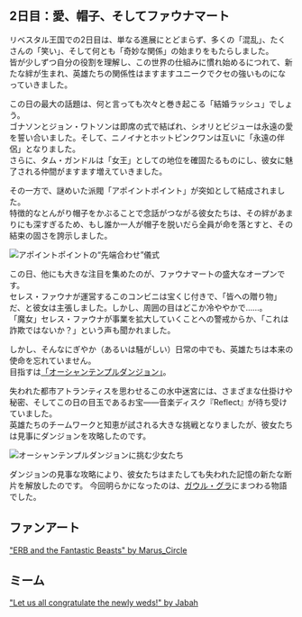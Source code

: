 <!-- title: 愛、帽子、そしてファウナマート -->

## 2日目：愛、帽子、そしてファウナマート

リベスタル王国での2日目は、単なる進展にとどまらず、多くの「混乱」、たくさんの「笑い」、そして何とも「奇妙な関係」の始まりをもたらしました。  
皆が少しずつ自分の役割を理解し、この世界の仕組みに慣れ始めるにつれて、新たな絆が生まれ、英雄たちの関係性はますますユニークでクセの強いものになっていきました。

この日の最大の話題は、何と言っても次々と巻き起こる「結婚ラッシュ」でしょう。  
ゴナソンとジョン・ワトソンは即席の式で結ばれ、シオリとビジューは永遠の愛を誓い合いました。そして、ニノイナとホットピンクワンは互いに「永遠の伴侶」となりました。  
さらに、タム・ガンドルは「女王」としての地位を確固たるものにし、彼女に魅了される仲間がますます増えていきました。

その一方で、謎めいた派閥「アポイントポイント」が突如として結成されました。  
特徴的なとんがり帽子をかぶることで念話がつながる彼女たちは、その絆があまりにも深すぎるため、もし誰か一人が帽子を脱いだら全員が命を落とすと、その結束の固さを誇示しました。

![アポイントポイントの“先端合わせ”儀式](images-opt/touchingtips-opt.webp)

この日、他にも大きな注目を集めたのが、ファウナマートの盛大なオープンです。  
セレス・ファウナが運営するこのコンビニは宝くじ付きで、「皆への贈り物」だ、と彼女は主張しました。しかし、周囲の目はどこか冷ややかで……。  
「魔女」セレス・ファウナが事業を拡大していくことへの警戒からか、「これは詐欺ではないか？」という声も聞かれました。

しかし、そんなにぎやか（あるいは騒がしい）日常の中でも、英雄たちは本来の使命を忘れていません。  
目指すは[「オーシャンテンプルダンジョン」](https://x.com/hololive_En/status/1830425412440404160)。

失われた都市アトランティスを思わせるこの水中迷宮には、さまざまな仕掛けや秘密、そしてこの日の目玉であるお宝――音楽ディスク『Reflect』が待ち受けていました。  
英雄たちのチームワークと知恵が試される大きな挑戦となりましたが、彼女たちは見事にダンジョンを攻略したのです。

![オーシャンテンプルダンジョンに挑む少女たち](images-opt/oceantemple-opt.webp)

ダンジョンの見事な攻略により、彼女たちはまたしても失われた記憶の新たな断片を解放したのです。 今回明らかになったのは、[ガウル・グラ](https://www.youtube.com/watch?v=SDnRHwpnIH4)にまつわる物語でした。

## ファンアート

["ERB and the Fantastic Beasts" by Marus_Circle](https://x.com/Marus_Circle/status/1830885012788674962)

<!-- liz, kiara, fuwawa, mococo, raora -->

## ミーム

["Let us all congratulate the newly weds!" by Jabah](https://x.com/jabah_lavah/status/1830486510552113652)

<!-- kronii, gigi, ame, irys, ina, shiori, bijou -->
